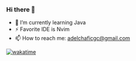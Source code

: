 ### Hi there 👋

- 🌱 I’m currently learning Java
- ⚡ Favorite IDE is Nvim
- 📫 How to reach me: adelchaficgc@gmail.com


[![wakatime](https://wakatime.com/badge/user/f30f8592-2d77-48a4-af35-b158f2646da5.svg)](https://wakatime.com/@f30f8592-2d77-48a4-af35-b158f2646da5)  


<!--
**AdelGann/AdelGann** is a ✨ _special_ ✨ repository because its `README.md` (this file) appears on your GitHub profile.

Here are some ideas to get you started:

- 🔭 I’m currently working on ...
-  ...
- 👯 I’m looking to collaborate on ...
- 🤔 I’m looking for help with ...
-  ...
- 📫 How to reach me: ...
- 😄 Pronouns: ...
- ⚡ Fun fact: ...
-->
